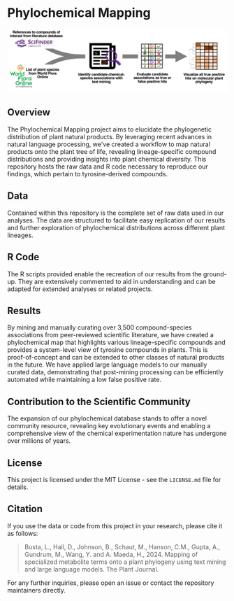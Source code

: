 # Phylochemical Mapping

![workflow schematic](image.png "cover_image")

## Overview
The Phylochemical Mapping project aims to elucidate the phylogenetic distribution  of plant natural products. By leveraging recent advances in natural language processing, we've created a workflow to map natural products onto the plant tree of life, revealing lineage-specific compound distributions and providing insights into plant chemical diversity. This repository hosts the raw data and R code necessary to reproduce our findings, which pertain to tyrosine-derived compounds.

## Data
Contained within this repository is the complete set of raw data used in our analyses. The data are structured to facilitate easy replication of our results and further exploration of phylochemical distributions across different plant lineages.

## R Code
The R scripts provided enable the recreation of our results from the ground-up. They are extensively commented to aid in understanding and can be adapted for extended analyses or related projects.

## Results
By mining and manually curating over 3,500 compound-species associations from peer-reviewed scientific literature, we have created a phylochemical map that highlights various lineage-specific compounds and provides a system-level view of tyrosine compounds in plants. This is proof-of-concept and can be extended to other classes of natural products in the future. We have applied large language models to our manually curated data, demonstrating that post-mining processing can be efficiently automated while maintaining a low false positive rate.

## Contribution to the Scientific Community
The expansion of our phylochemical database stands to offer a novel community resource, revealing key evolutionary events and enabling a comprehensive view of the chemical experimentation nature has undergone over millions of years.

## License
This project is licensed under the MIT License - see the `LICENSE.md` file for details.

## Citation
If you use the data or code from this project in your research, please cite it as follows:
> Busta, L., Hall, D., Johnson, B., Schaut, M., Hanson, C.M., Gupta, A., Gundrum, M., Wang, Y. and A. Maeda, H., 2024. Mapping of specialized metabolite terms onto a plant phylogeny using text mining and large language models. The Plant Journal.

For any further inquiries, please open an issue or contact the repository maintainers directly.

